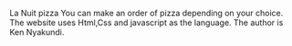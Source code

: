 La Nuit pizza
You can make an order of pizza depending on your choice. 
The website uses Html,Css and javascript as the language.
The author is Ken Nyakundi. 
